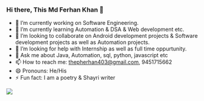 ### Hi there, This Md Ferhan Khan 👋

- 🔭 I’m currently working on Software Engineering.
- 🌱 I’m currently learning Automation & DSA & Web development etc.
- 👯 I’m looking to collaborate on Android development projects & Software development projects as well as Automation projects.
- 🤔 I’m looking for help with Internship as well as full time oppurtunity.
- 💬 Ask me about Java, Automation, sql, python, javascript etc
- 📫 How to reach me: thepherhan403@gmail.com, 9451715662
- 😄 Pronouns: He/His
- ⚡ Fun fact: I am a poetry & Shayri writer

<img src="https://github-readme-stats.vercel.app/api?username=mdferhankhan&&show_icons=true&title_color=ffffff&icon_color=bb2acf&text_color=daf7dc&bg_color=151515">

